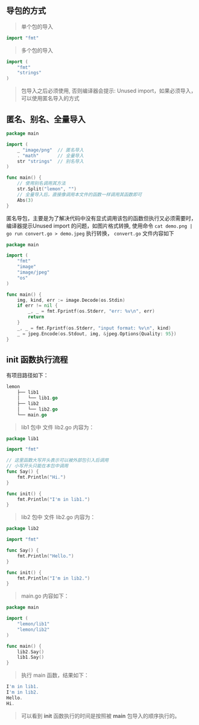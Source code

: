 ## 导包的方式
> 单个包的导入
  
```go
import "fmt"
```

> 多个包的导入
  
```go
import (
    "fmt"
    "strings"
)
```

> 包导入之后必须使用, 否则编译器会提示: Unused import，如果必须导入，可以使用匿名导入的方式

## 匿名、别名、全量导入

```go
package main

import (
    _ "image/png"  // 匿名导入
    . "math"       // 全量导入
    str "strings"  // 别名导入
)

func main() {
    // 使用别名调用其方法
    str.Split("lemon", "")
    // 全量导入后，直接像调用本文件的函数一样调用其函数即可
    Abs(3)
}
```

匿名导包，主要是为了解决代码中没有显式调用该包的函数但执行又必须需要时，编译器提示Unused import 的问题，如图片格式转换, 使用命令 `cat demo.png | go run convert.go > demo.jpeg` 执行转换， `convert.go` 文件内容如下

```go
package main

import (
	"fmt"
	"image"
	"image/jpeg"
	"os"
)

func main() {
	img, kind, err := image.Decode(os.Stdin)
	if err != nil {
		_, _ = fmt.Fprintf(os.Stderr, "err: %v\n", err)
		return
	}
	_, _ = fmt.Fprintf(os.Stderr, "input format: %v\n", kind)
	_ = jpeg.Encode(os.Stdout, img, &jpeg.Options{Quality: 95})
}
```

## **init** 函数执行流程

有项目路径如下：
```go
lemon
    ├── lib1
    │   └── lib1.go
    ├── lib2
    │   └── lib2.go
    └── main.go
```

> lib1 包中 文件 lib2.go 内容为：

```go
package lib1

import "fmt"

// 这里函数大写开头表示可以被外部包引入后调用
// 小写开头只能在本包中调用
func Say() {
	fmt.Println("Hi.")
}

func init() {
	fmt.Println("I'm in lib1.")
}
```

> lib2 包中 文件 lib2.go 内容为：

```go
package lib2

import "fmt"

func Say() {
	fmt.Println("Hello.")
}

func init() {
	fmt.Println("I'm in lib2.")
}
```

> main.go 内容如下：

```go
package main

import (
	"lemon/lib1"
	"lemon/lib2"
)

func main() {
	lib2.Say()
	lib1.Say()
}
```

> 执行 main 函数，结果如下：

```go
I'm in lib1.
I'm in lib2.
Hello.
Hi.
```

> 可以看到 **init** 函数执行的时间是按照被 **main** 包导入的顺序执行的。

